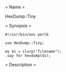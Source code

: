 = Name =

HexDump::Tiny

= Synopsis =

    #!/usr/bin/env perl6

    use HexDump::Tiny;

    my $s = slurp("filename");
    .say for hexdump($s);

= Description =

